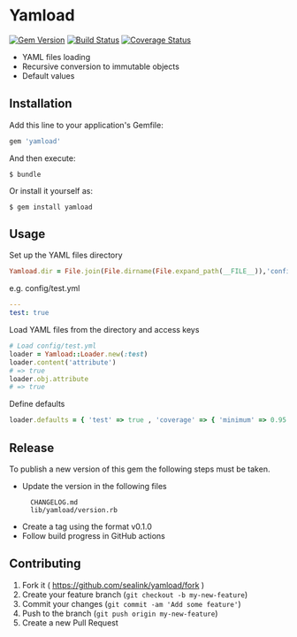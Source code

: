 # Yamload

[![Gem Version](https://badge.fury.io/rb/yamload.svg)](http://badge.fury.io/rb/yamload)
[![Build Status](https://github.com/sealink/yamload/workflows/Build%20and%20Test/badge.svg?branch=master)](https://github.com/sealink/yamload/actions)
[![Coverage Status](https://coveralls.io/repos/sealink/yamload/badge.svg)](https://coveralls.io/r/sealink/yamload)

- YAML files loading
- Recursive conversion to immutable objects
- Default values

## Installation

Add this line to your application's Gemfile:

```ruby
gem 'yamload'
```

And then execute:

    $ bundle

Or install it yourself as:

    $ gem install yamload

## Usage

Set up the YAML files directory

```ruby
Yamload.dir = File.join(File.dirname(File.expand_path(__FILE__)),'config')
```

e.g. config/test.yml

```yaml
---
test: true
```

Load YAML files from the directory and access keys

```ruby
# Load config/test.yml
loader = Yamload::Loader.new(:test)
loader.content('attribute')
# => true
loader.obj.attribute
# => true
```

Define defaults

```ruby
loader.defaults = { 'test' => true , 'coverage' => { 'minimum' => 0.95 } }
```

## Release

To publish a new version of this gem the following steps must be taken.

* Update the version in the following files
  ```
    CHANGELOG.md
    lib/yamload/version.rb
  ````
* Create a tag using the format v0.1.0
* Follow build progress in GitHub actions


## Contributing

1. Fork it ( https://github.com/sealink/yamload/fork )
2. Create your feature branch (`git checkout -b my-new-feature`)
3. Commit your changes (`git commit -am 'Add some feature'`)
4. Push to the branch (`git push origin my-new-feature`)
5. Create a new Pull Request
